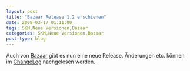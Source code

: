 ```yaml
---
layout: post
title: "Bazaar Release 1.2 erschienen"
date: 2008-03-17 01:11:00
tags: SKM,Neue Versionen,Bazaar
categories: SKM,Neue Versionen,Bazaar
post-type: blog
---
```

Auch von [Bazaar](http://bazaar-vcs.org/ "Bazaar") gibt es nun eine neue Release. 
Änderungen etc. können im [ChangeLog](https://launchpad.net/bzr/1.2/1.2/ "ChangeLog") nachgelesen werden.
